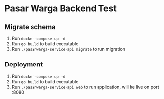 # Pasar Warga Backend Test

## Migrate schema
1. Run ```docker-compose up -d```
2. Run ```go build``` to build executable
3. Run ```./pasarwarga-service-api migrate``` to run migration

## Deployment

1. Run ```docker-compose up -d```
2. Run ```go build``` to build executable
3. Run ```./pasarwarga-service-api web``` to run application, will be live on port :8080